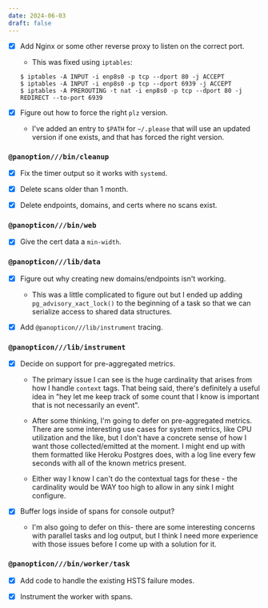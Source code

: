 ```yaml
---
date: 2024-06-03
draft: false
---
```


- [x] Add Nginx or some other reverse proxy to listen on the correct port.

  - This was fixed using `iptables`:

  ```shell
  $ iptables -A INPUT -i enp8s0 -p tcp --dport 80 -j ACCEPT
  $ iptables -A INPUT -i enp8s0 -p tcp --dport 6939 -j ACCEPT
  $ iptables -A PREROUTING -t nat -i enp8s0 -p tcp --dport 80 -j REDIRECT --to-port 6939
  ```

- [x] Figure out how to force the right `plz` version.

  - I've added an entry to `$PATH` for `~/.please` that will use an updated version if one exists, and that has forced the right version.

### `@panoption///bin/cleanup`

- [x] Fix the timer output so it works with `systemd`.

- [x] Delete scans older than 1 month.

- [x] Delete endpoints, domains, and certs where no scans exist.

### `@panopticon///bin/web`

- [x] Give the cert data a `min-width`.

### `@panopticon///lib/data`

- [x] Figure out why creating new domains/endpoints isn't working.

  - This was a little complicated to figure out but I ended up adding `pg_advisory_xact_lock()` to the beginning of a task so that we can serialize access to shared data structures.

- [x] Add `@panopticon///lib/instrument` tracing.

### `@panopticon///lib/instrument`

- [x] Decide on support for pre-aggregated metrics.

  - The primary issue I can see is the huge cardinality that arises from how I handle `context` tags. That being said, there's definitely a useful idea in "hey let me keep track of some count that I know is important that is not necessarily an event".

  - After some thinking, I'm going to defer on pre-aggregated metrics. There are some interesting use cases for system metrics, like CPU utilization and the like, but I don't have a concrete sense of how I want those collected/emitted at the moment. I might end up with them formatted like Heroku Postgres does, with a log line every few seconds with all of the known metrics present.

  - Either way I know I can't do the contextual tags for these - the cardinality would be WAY too high to allow in any sink I might configure.

- [x] Buffer logs inside of spans for console output?

  - I'm also going to defer on this- there are some interesting concerns with parallel tasks and log output, but I think I need more experience with those issues before I come up with a solution for it.

### `@panopticon///bin/worker/task`

- [x] Add code to handle the existing HSTS failure modes.

- [x] Instrument the worker with spans.

